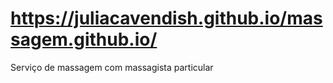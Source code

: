 # https://juliacavendish.github.io/massagem.github.io/
Serviço de massagem com massagista particular
